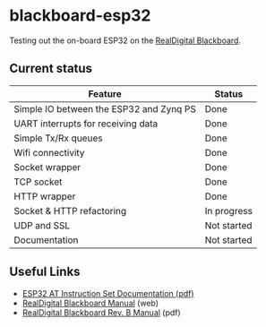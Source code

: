 # blackboard-esp32
Testing out the on-board ESP32 on the [RealDigital Blackboard](https://realdigital.org/).

## Current status

| Feature                                 | Status      |
|-----------------------------------------|-------------|
| Simple IO between the ESP32 and Zynq PS | Done        |
| UART interrupts for receiving data      | Done        |
| Simple Tx/Rx queues                     | Done        |
| Wifi connectivity                       | Done        |
| Socket wrapper                          | Done        |
| TCP socket                              | Done        |
| HTTP wrapper                            | Done        |
| Socket & HTTP refactoring               | In progress |
| UDP and SSL                             | Not started |
| Documentation                           | Not started |

## Useful Links
* [ESP32 AT Instruction Set Documentation (pdf)](https://www.espressif.com/sites/default/files/documentation/esp32_at_instruction_set_and_examples_en.pdf)
* [RealDigital Blackboard Manual](https://www.realdigital.org/doc/9c908d94497abb1eac41175d1ab05b88) (web)
* [RealDigital Blackboard Rev. B Manual](https://www.realdigital.org/downloads/1a63155aa0d45e6af2d1ca0ea5d1e53a.pdf) (pdf)
